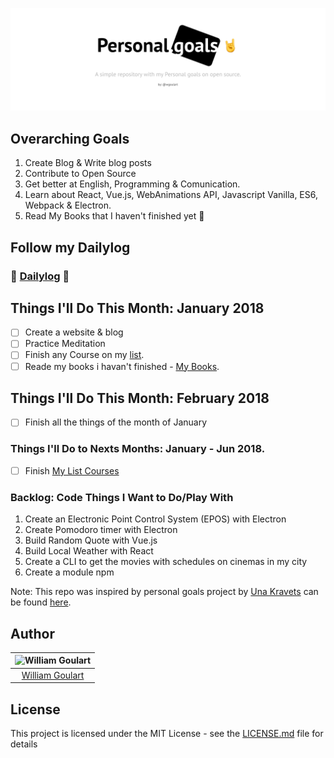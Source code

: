 ![](personal-goals-logo.png)

## Overarching Goals

1. Create Blog & Write blog posts
2. Contribute to Open Source
3. Get better at English, Programming & Comunication.
4. Learn about React, Vue.js, WebAnimations API, Javascript Vanilla, ES6, Webpack & Electron.
5. Read My Books that I haven't finished yet 📝

## Follow my Dailylog

### 📝 [Dailylog](https://github.com/wgoulart/dailylog) :metal:

## Things I'll Do This Month: January 2018

* [ ] Create a website & blog
* [ ] Practice Meditation
* [ ] Finish any Course on my [list](courses.md).
* [ ] Reade my books i havan't finished - [My Books](books.md).

## Things I'll Do This Month: February 2018
* [ ] Finish all the things of the month of January

### Things I'll Do to Nexts Months: January - Jun 2018.

* [ ] Finish [My List Courses](courses.md)

### Backlog: Code Things I Want to Do/Play With

1. Create an Electronic Point Control System (EPOS) with Electron
2. Create Pomodoro timer with Electron
3. Build Random Quote with Vue.js
4. Build Local Weather with React
5. Create a CLI to get the movies with schedules on cinemas in my city
6. Create a module npm

Note: This repo was inspired by personal goals project by [Una Kravets](https://twitter.com/Una)
can be found [here](https://github.com/una/personal-goals).

## Author

| ![William Goulart](https://avatars1.githubusercontent.com/u/2000986?s=120) |
| :------------------------------------------------------------------------: |
|              [William Goulart](https://github.com/wgoulart/)               |

## License  
This project is licensed under the MIT License - see the [LICENSE.md](LICENSE) file for details
